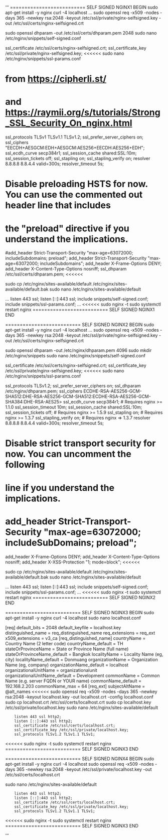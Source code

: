 ‘‘‘
========================== SELF SIGNED NGINX1 BEGIN
sudo apt-get install -y nginx
curl -4 localhost
...
sudo openssl req -x509 -nodes -days 365 -newkey rsa:2048 -keyout /etc/ssl/private/nginx-selfsigned.key -out /etc/ssl/certs/nginx-selfsigned.crt

sudo openssl dhparam -out /etc/ssl/certs/dhparam.pem 2048
sudo nano /etc/nginx/snippets/self-signed.conf
>>>>>>
ssl_certificate /etc/ssl/certs/nginx-selfsigned.crt;
ssl_certificate_key /etc/ssl/private/nginx-selfsigned.key;
<<<<<<
sudo nano /etc/nginx/snippets/ssl-params.conf
>>>>>>
# from https://cipherli.st/
# and https://raymii.org/s/tutorials/Strong_SSL_Security_On_nginx.html
ssl_protocols TLSv1 TLSv1.1 TLSv1.2;
ssl_prefer_server_ciphers on;
ssl_ciphers "EECDH+AESGCM:EDH+AESGCM:AES256+EECDH:AES256+EDH";
ssl_ecdh_curve secp384r1;
ssl_session_cache shared:SSL:10m;
ssl_session_tickets off;
ssl_stapling on;
ssl_stapling_verify on;
resolver 8.8.8.8 8.8.4.4 valid=300s;
resolver_timeout 5s;
# Disable preloading HSTS for now.  You can use the commented out header line that includes
# the "preload" directive if you understand the implications.
#add_header Strict-Transport-Security "max-age=63072000; includeSubdomains; preload";
add_header Strict-Transport-Security "max-age=63072000; includeSubdomains";
add_header X-Frame-Options DENY;
add_header X-Content-Type-Options nosniff;
ssl_dhparam /etc/ssl/certs/dhparam.pem;
<<<<<<

sudo cp /etc/nginx/sites-available/default /etc/nginx/sites-available/default.bak
sudo nano /etc/nginx/sites-available/default
>>>>>>
...
        listen 443 ssl;
        listen [::]:443 ssl;
        include snippets/self-signed.conf;
        include snippets/ssl-params.conf;
...
<<<<<<
sudo nginx -t
sudo systemctl restart nginx
========================== SELF SIGNED NGINX1 END

========================== SELF SIGNED NGINX2 BEGIN
sudo apt-get install -y nginx
curl -4 localhost
...
sudo openssl req -x509 -nodes -days 365 -newkey rsa:2048 -keyout /etc/ssl/private/nginx-selfsigned.key -out /etc/ssl/certs/nginx-selfsigned.crt

sudo openssl dhparam -out /etc/nginx/dhparam.pem 4096
sudo mkdir /etc/nginx/snippets
sudo nano /etc/nginx/snippets/self-signed.conf
>>>>>>
ssl_certificate /etc/ssl/certs/nginx-selfsigned.crt;
ssl_certificate_key /etc/ssl/private/nginx-selfsigned.key;
<<<<<<
sudo nano /etc/nginx/snippets/ssl-params.conf
>>>>>>
ssl_protocols TLSv1.2;
ssl_prefer_server_ciphers on;
ssl_dhparam /etc/nginx/dhparam.pem;
ssl_ciphers ECDHE-RSA-AES256-GCM-SHA512:DHE-RSA-AES256-GCM-SHA512:ECDHE-RSA-AES256-GCM-SHA384:DHE-RSA-AES25>
ssl_ecdh_curve secp384r1; # Requires nginx >= 1.1.0
ssl_session_timeout  10m;
ssl_session_cache shared:SSL:10m;
ssl_session_tickets off; # Requires nginx >= 1.5.9
ssl_stapling on; # Requires nginx >= 1.3.7
ssl_stapling_verify on; # Requires nginx => 1.3.7
resolver 8.8.8.8 8.8.4.4 valid=300s;
resolver_timeout 5s;
# Disable strict transport security for now. You can uncomment the following
# line if you understand the implications.
# add_header Strict-Transport-Security "max-age=63072000; includeSubDomains; preload";
add_header X-Frame-Options DENY;
add_header X-Content-Type-Options nosniff;
add_header X-XSS-Protection "1; mode=block";
<<<<<<

sudo cp /etc/nginx/sites-available/default /etc/nginx/sites-available/default.bak
sudo nano /etc/nginx/sites-available/default
>>>>>>
...
        listen 443 ssl;
        listen [::]:443 ssl;
        include snippets/self-signed.conf;
        include snippets/ssl-params.conf;
...
<<<<<<
sudo nginx -t
sudo systemctl restart nginx
========================== SELF SIGNED NGINX2 END

========================== SELF SIGNED NGINX3 BEGIN
sudo apt-get install -y nginx
curl -4 localhost
sudo nano localhost.conf
>>>>>>
[req]
default_bits       = 2048
default_keyfile    = localhost.key
distinguished_name = req_distinguished_name
req_extensions     = req_ext
x509_extensions    = v3_ca
[req_distinguished_name]
countryName                 = Country Name (2 letter code)
countryName_default         = TH
stateOrProvinceName         = State or Province Name (full name)
stateOrProvinceName_default = Bangkok
localityName                = Locality Name (eg, city)
localityName_default        = Donmuang
organizationName            = Organization Name (eg, company)
organizationName_default    = localhost
organizationalUnitName      = organizationalunit
organizationalUnitName_default = Development
commonName                  = Common Name (e.g. server FQDN or YOUR name)
commonName_default          = 192.168.2.203
commonName_max              = 64
[req_ext]
subjectAltName = @alt_names
<<<<<<
sudo openssl req -x509 -nodes -days 365 -newkey rsa:2048 -keyout localhost.key -out localhost.crt -config localhost.conf
sudo cp localhost.crt /etc/ssl/certs/localhost.crt
sudo cp localhost.key /etc/ssl/private/localhost.key
sudo nano /etc/nginx/sites-available/default
>>>>>>
        listen 443 ssl http2;
        listen [::]:443 ssl http2;
        ssl_certificate /etc/ssl/certs/localhost.crt;
        ssl_certificate_key /etc/ssl/private/localhost.key;
        ssl_protocols TLSv1.2 TLSv1.1 TLSv1;
<<<<<<
sudo nginx -t
sudo systemctl restart nginx
========================== SELF SIGNED NGINX3 END

========================== SELF SIGNED NGINX4 BEGIN
sudo apt-get install -y nginx
curl -4 localhost
sudo openssl req -x509 -nodes -days 365 -newkey rsa:2048 -keyout /etc/ssl/private/localhost.key -out /etc/ssl/certs/localhost.crt

sudo nano /etc/nginx/sites-available/default
>>>>>>
        listen 443 ssl http2;
        listen [::]:443 ssl http2;
        ssl_certificate /etc/ssl/certs/localhost.crt;
        ssl_certificate_key /etc/ssl/private/localhost.key;
        ssl_protocols TLSv1.2 TLSv1.1 TLSv1;
<<<<<<
sudo nginx -t
sudo systemctl restart nginx
========================== SELF SIGNED NGINX3 END

‘‘‘
